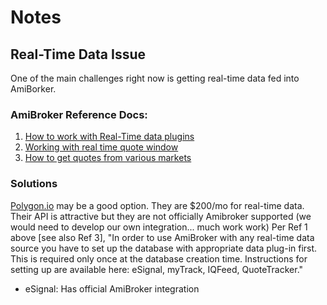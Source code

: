 # Notes

## Real-Time Data Issue
One of the main challenges right now is getting real-time data fed into AmiBorker.

### AmiBroker Reference Docs:
1. [How to work with Real-Time data plugins](https://www.amibroker.com/guide/h_rtsource.html)
2. [Working with real time quote window](https://www.amibroker.com/guide/w_rtquote.html)
3. [How to get quotes from various markets](https://www.amibroker.com/guide/h_quotes.html)

### Solutions
[Polygon.io](https://polygon.io/pricing) may be a good option. They are $200/mo for real-time data. Their API is attractive but they are not officially Amibroker supported (we would need to develop our own integration... much work work)
Per Ref 1 above [see also Ref 3], "In order to use AmiBroker with any real-time data source you have to set up the database with appropriate data plug-in first. This is required only once at the database creation time. Instructions for setting up are available here: eSignal, myTrack, IQFeed, QuoteTracker."
- eSignal: Has official AmiBroker integration

<!--stackedit_data:
eyJoaXN0b3J5IjpbLTgwNTUzNjU2LC0xNDkzNzU0MDcsMTc3MD
I1NTYwMV19
-->